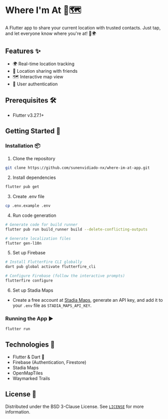 # Where I'm At 📍🗺️

A Flutter app to share your current location with trusted contacts. Just tap, and let everyone know where you're at! 📍🌍

## Features ✨
- 🌍 Real-time location tracking
- 👥 Location sharing with friends
- 🗺️ Interactive map view
- 🔐 User authentication

## Prerequisites 🛠️
- Flutter v3.27.1+

## Getting Started 🚀

### Installation 📦
1. Clone the repository
```bash
git clone https://github.com/sunenvidiado-nx/where-im-at-app.git
```

2. Install dependencies
```bash
flutter pub get
```

3. Create .env file
```bash
cp .env.example .env
```

4. Run code generation
```bash
# Generate code for build runner
flutter pub run build_runner build --delete-conflicting-outputs

# Generate localization files
flutter gen-l10n
```

5. Set up Firebase
```bash
# Install FlutterFire CLI globally
dart pub global activate flutterfire_cli

# Configure Firebase (follow the interactive prompts)
flutterfire configure
```

6. Set up Stadia Maps
- Create a free account at [Stadia Maps](https://stadiamaps.com/), generate an API key, and add it to your `.env` file as `STADIA_MAPS_API_KEY`.

### Running the App ▶️
```bash
flutter run
```

## Technologies 🔧
- Flutter & Dart 🦋
- Firebase (Authentication, Firestore)
- Stadia Maps
- OpenMapTiles
- Waymarked Trails

## License 📄
Distributed under the BSD 3-Clause License. See [`LICENSE`](LICENSE) for more information.
